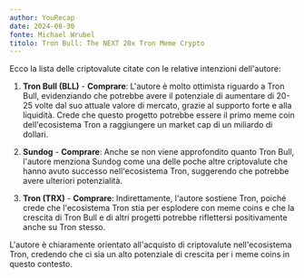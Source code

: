 ```yaml
---
author: YouRecap
date: 2024-08-30
fonte: Michael Wrubel
titolo: Tron Bull: The NEXT 20x Tron Meme Crypto
---
```


Ecco la lista delle criptovalute citate con le relative intenzioni dell'autore:

1. **Tron Bull (BLL)** - **Comprare**: L'autore è molto ottimista riguardo a Tron Bull, evidenziando che potrebbe avere il potenziale di aumentare di 20-25 volte dal suo attuale valore di mercato, grazie al supporto forte e alla liquidità. Crede che questo progetto potrebbe essere il primo meme coin dell'ecosistema Tron a raggiungere un market cap di un miliardo di dollari.

2. **Sundog** - **Comprare**: Anche se non viene approfondito quanto Tron Bull, l'autore menziona Sundog come una delle poche altre criptovalute che hanno avuto successo nell'ecosistema Tron, suggerendo che potrebbe avere ulteriori potenzialità.

3. **Tron (TRX)** - **Comprare**: Indirettamente, l'autore sostiene Tron, poiché crede che l'ecosistema Tron stia per esplodere con meme coins e che la crescita di Tron Bull e di altri progetti potrebbe riflettersi positivamente anche su Tron stesso.

L'autore è chiaramente orientato all'acquisto di criptovalute nell'ecosistema Tron, credendo che ci sia un alto potenziale di crescita per i meme coins in questo contesto.
